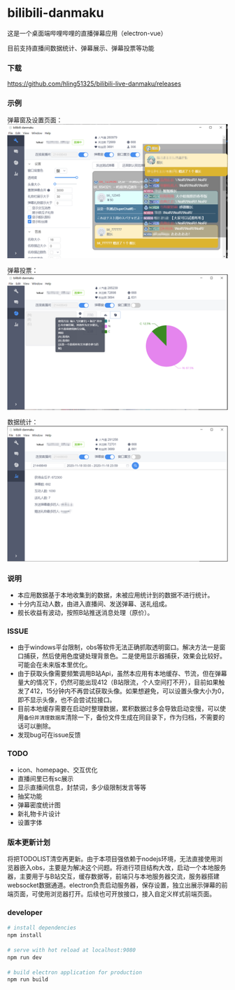 # bilibili-danmaku

这是一个桌面端哔哩哔哩的直播弹幕应用（electron-vue）

目前支持直播间数据统计、弹幕展示、弹幕投票等功能

### 下载
https://github.com/hling51325/bilibili-live-danmaku/releases

### 示例
弹幕窗及设置页面：
![introB](https://raw.githubusercontent.com/hling51325/hling51325.github.io/master/static/img/bili-danmaku-introB.png)

弹幕投票：
![introA](https://raw.githubusercontent.com/hling51325/hling51325.github.io/master/static/img/bili-danmaku-introA.png)

数据统计：
![introC](https://raw.githubusercontent.com/hling51325/hling51325.github.io/master/static/img/bili-danmaku-introC.png)

### 说明
- 本应用数据基于本地收集到的数据，未被应用统计到的数据不进行统计。
- 十分内互动人数，由进入直播间、发送弹幕、送礼组成。
- 舰长收益有波动，按照B站推送消息处理（原价）。

### ISSUE
- 由于windows平台限制，obs等软件无法正确抓取透明窗口。解决方法一是窗口捕获，然后使用色度键处理背景色。二是使用显示器捕获，效果会比较好。可能会在未来版本里优化。
- 由于获取头像需要频繁调用B站Api，虽然本应用有本地缓存、节流，但在弹幕量大的情况下，仍然可能出现412（B站限流，个人空间打不开），目前如果触发了412，15分钟内不再尝试获取头像。如果想避免，可以设置头像大小为0，即不显示头像，也不会尝试拉接口。
- 目前本地缓存需要在启动时整理数据，累积数据过多会导致启动变慢，可以使用`备份并清理数据库`清除一下，备份文件生成在同目录下，作为归档，不需要的话可以删除。
- 发现bug可在issue反馈

### TODO
- icon、homepage、交互优化
- 直播间里已有sc展示
- 显示直播间信息，封禁词，多少级限制发言等等
- 抽奖功能
- 弹幕密度统计图
- 新礼物卡片设计
- 设置字体

### 版本更新计划
将把TODOLIST清空再更新。由于本项目强依赖于nodejs环境，无法直接使用浏览器嵌入obs，主要是为解决这个问题。将进行项目结构大改，启动一个本地服务器，主要用于与B站交互，缓存数据等，前端只与本地服务器交流，服务器搭建websocket数据通道。electron负责启动服务器，保存设置，独立出展示弹幕的前端页面，可使用浏览器打开。后续也可开放接口，接入自定义样式前端页面。

### developer

``` bash
# install dependencies
npm install

# serve with hot reload at localhost:9080
npm run dev

# build electron application for production
npm run build
```